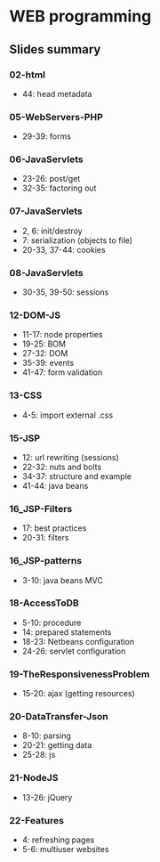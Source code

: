 # WEB programming

## Slides summary



### 02-html

- 44: head metadata



### 05-WebServers-PHP
- 29-39: forms



### 06-JavaServlets
- 23-26: post/get
- 32-35: factoring out



### 07-JavaServlets
- 2, 6: init/destroy
- 7: serialization (objects to file)
- 20-33, 37-44: cookies



### 08-JavaServlets
- 30-35, 39-50: sessions



### 12-DOM-JS
- 11-17: node properties
- 19-25: BOM
- 27-32: DOM
- 35-39: events
- 41-47: form validation



### 13-CSS
- 4-5: import external .css



### 15-JSP
- 12: url rewriting (sessions)
- 22-32: nuts and bolts
- 34-37: structure and example
- 41-44: java beans



### 16_JSP-Filters
- 17: best practices
- 20-31: filters



### 16_JSP-patterns
- 3-10: java beans MVC



### 18-AccessToDB
- 5-10: procedure
- 14: prepared statements
- 18-23: Netbeans configuration
- 24-26: servlet configuration



### 19-TheResponsivenessProblem
- 15-20: ajax (getting resources)



### 20-DataTransfer-Json
- 8-10: parsing
- 20-21: getting data
- 25-28: js



### 21-NodeJS
- 13-26: jQuery



### 22-Features
- 4: refreshing pages
- 5-6: multiuser websites
